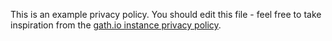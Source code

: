 This is an example privacy policy. You should edit this file - feel free to take inspiration from the [gath.io instance privacy policy](https://gath.io/privacy).
